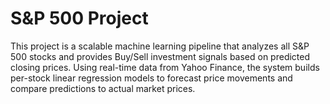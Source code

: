 # S&P 500 Project
This project is a scalable machine learning pipeline that analyzes all S&amp;P 500 stocks and provides Buy/Sell investment signals based on predicted closing prices. Using real-time data from Yahoo Finance, the system builds per-stock linear regression models to forecast price movements and compare predictions to actual market prices.
